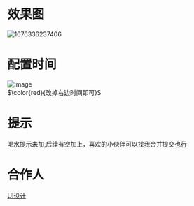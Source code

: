 # 效果图
![1676336237406](https://user-images.githubusercontent.com/87634542/218610630-4b979390-c865-4673-94d5-3591a486b23d.gif)
# 配置时间 
![image](https://user-images.githubusercontent.com/87634542/218610680-41ece908-d38d-4e08-a513-abdec6129eb4.png)
<br/>
$\color{red}{改掉右边时间即可}$ 
# 提示 
喝水提示未加,后续有空加上，喜欢的小伙伴可以找我合并提交也行
# 合作人
<a href="https://github.com/MoYu030">UI设计</a>
